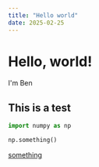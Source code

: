 ```yaml
---
title: "Hello world"
date: 2025-02-25
---
```


# Hello, world!

I'm Ben

## This is a test

```python
import numpy as np

np.something()
```

[something](google.com)
